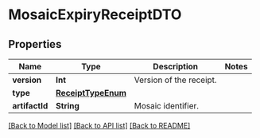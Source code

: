# MosaicExpiryReceiptDTO

## Properties
Name | Type | Description | Notes
------------ | ------------- | ------------- | -------------
**version** | **Int** | Version of the receipt. | 
**type** | [**ReceiptTypeEnum**](ReceiptTypeEnum.md) |  | 
**artifactId** | **String** | Mosaic identifier. | 

[[Back to Model list]](../README.md#documentation-for-models) [[Back to API list]](../README.md#documentation-for-api-endpoints) [[Back to README]](../README.md)


